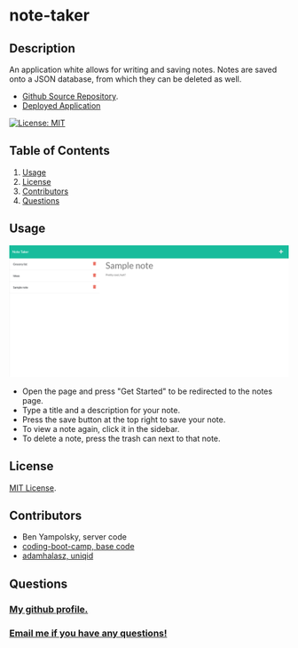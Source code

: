 # note-taker

## Description
An application white allows for writing and saving notes. Notes are saved onto a JSON database, from which they can be deleted as well.

* [Github Source Repository](https://github.com/byampols/note-taker).
* [Deployed Application](https://fathomless-springs-02090.herokuapp.com/)

[![License: MIT](https://img.shields.io/badge/License-MIT-yellow.svg)](https://opensource.org/licenses/MIT)

## Table of Contents
1. [Usage](#usage)
2. [License](#license)
3. [Contributors](#contributors)
4. [Questions](#questions)

## Usage

![Note Taker in action.](./public/assets/images/screenshot.jpg)

* Open the page and press "Get Started" to be redirected to the notes page.
* Type a title and a description for your note.
* Press the save button at the top right to save your note.
* To view a note again, click it in the sidebar.
* To delete a note, press the trash can next to that note.

## License

[MIT License](https://opensource.org/licenses/MIT).

## Contributors
* Ben Yampolsky, server code
* [coding-boot-camp, base code](https://github.com/coding-boot-camp/miniature-eureka/)
* [adamhalasz, uniqid](https://www.npmjs.com/package/uniqid)

## Questions
### [My github profile.](https://github.com/byampols)
### [Email me if you have any questions!](byampols@alumni.cmu.edu)
